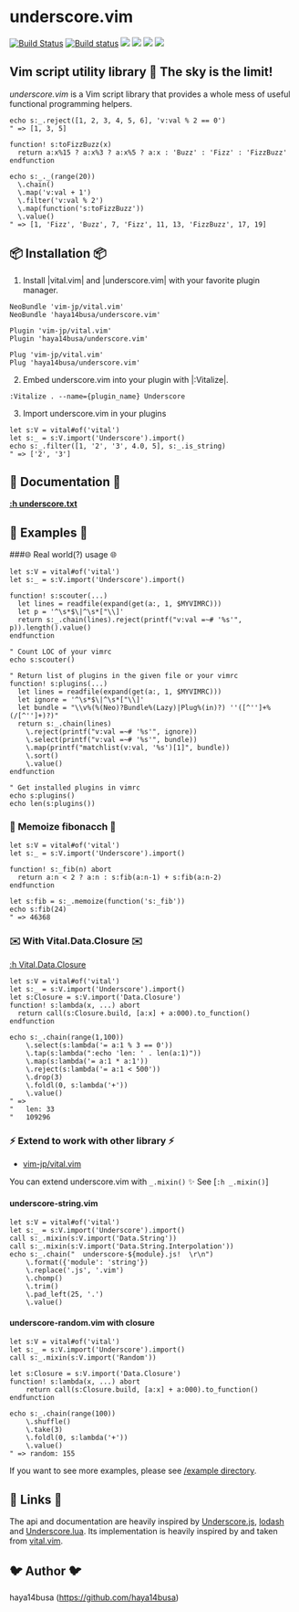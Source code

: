 underscore.vim
==============

[![Build Status](https://travis-ci.org/haya14busa/underscore.vim.svg?branch=master)](https://travis-ci.org/haya14busa/underscore.vim)
[![Build status](https://ci.appveyor.com/api/projects/status/ks6gtsu46c1djoo6/branch/master)](https://ci.appveyor.com/project/haya14busa/underscore-vim/branch/master)
[![](http://img.shields.io/github/tag/haya14busa/underscore.vim.svg)](https://github.com/haya14busa/underscore.vim/releases)
[![](http://img.shields.io/github/issues/haya14busa/underscore.vim.svg)](https://github.com/haya14busa/underscore.vim/issues)
[![](http://img.shields.io/badge/license-MIT-blue.svg)](LICENSE)
[![](http://img.shields.io/badge/doc-%3Ah%20underscore.txt-red.svg)](doc/underscore.txt)

Vim script utility library :heartbeat: The sky is the limit!
------------------------------------------------------------

*underscore.vim* is a Vim script library that provides a whole mess of useful functional programming helpers.

```.vim
echo s:_.reject([1, 2, 3, 4, 5, 6], 'v:val % 2 == 0')
" => [1, 3, 5]

function! s:toFizzBuzz(x)
  return a:x%15 ? a:x%3 ? a:x%5 ? a:x : 'Buzz' : 'Fizz' : 'FizzBuzz'
endfunction

echo s:_._(range(20))
  \.chain()
  \.map('v:val + 1')
  \.filter('v:val % 2')
  \.map(function('s:toFizzBuzz'))
  \.value()
" => [1, 'Fizz', 'Buzz', 7, 'Fizz', 11, 13, 'FizzBuzz', 17, 19]
```

:package: Installation :package:
--------------------------------

1) Install |vital.vim| and |underscore.vim| with your favorite plugin manager.

```vim
NeoBundle 'vim-jp/vital.vim'
NeoBundle 'haya14busa/underscore.vim'

Plugin 'vim-jp/vital.vim'
Plugin 'haya14busa/underscore.vim'

Plug 'vim-jp/vital.vim'
Plug 'haya14busa/underscore.vim'
```

2) Embed underscore.vim into your plugin with |:Vitalize|.

```vim
:Vitalize . --name={plugin_name} Underscore
```

3) Import underscore.vim in your plugins

```vim
let s:V = vital#of('vital')
let s:_ = s:V.import('Underscore').import()
echo s:_.filter([1, '2', '3', 4.0, 5], s:_.is_string)
" => ['2', '3']
```

:orange_book: Documentation :orange_book:
-----------------------------------------

[**:h underscore.txt**](./doc/underscore.txt)

:tada: Examples :tada:
----------------------

###:globe_with_meridians: Real world(?) usage :globe_with_meridians:

```vim
let s:V = vital#of('vital')
let s:_ = s:V.import('Underscore').import()

function! s:scouter(...)
  let lines = readfile(expand(get(a:, 1, $MYVIMRC)))
  let p = '^\s*$\|^\s*["\\]'
  return s:_.chain(lines).reject(printf("v:val =~# '%s'", p)).length().value()
endfunction

" Count LOC of your vimrc
echo s:scouter()

" Return list of plugins in the given file or your vimrc
function! s:plugins(...)
  let lines = readfile(expand(get(a:, 1, $MYVIMRC)))
  let ignore = '^\s*$\|^\s*["\\]'
  let bundle = "\\v%(%(Neo)?Bundle%(Lazy)|Plug%(in)?) ''([^'']+%(/[^'']+)?)"
  return s:_.chain(lines)
    \.reject(printf("v:val =~# '%s'", ignore))
    \.select(printf("v:val =~# '%s'", bundle))
    \.map(printf("matchlist(v:val, '%s')[1]", bundle))
    \.sort()
    \.value()
endfunction

" Get installed plugins in vimrc
echo s:plugins()
echo len(s:plugins())
```

### :memo: Memoize fibonacch :memo:

```vim
let s:V = vital#of('vital')
let s:_ = s:V.import('Underscore').import()

function! s:_fib(n) abort
  return a:n < 2 ? a:n : s:fib(a:n-1) + s:fib(a:n-2)
endfunction

let s:fib = s:_.memoize(function('s:_fib'))
echo s:fib(24)
" => 46368
```

### :envelope: With Vital.Data.Closure :envelope:
[:h Vital.Data.Closure](https://github.com/vim-jp/vital.vim/blob/master/doc/vital-data-closure.txt)

```vim
let s:V = vital#of('vital')
let s:_ = s:V.import('Underscore').import()
let s:Closure = s:V.import('Data.Closure')
function! s:lambda(x, ...) abort
  return call(s:Closure.build, [a:x] + a:000).to_function()
endfunction

echo s:_.chain(range(1,100))
    \.select(s:lambda('= a:1 % 3 == 0'))
    \.tap(s:lambda(":echo 'len: ' . len(a:1)"))
    \.map(s:lambda('= a:1 * a:1'))
    \.reject(s:lambda('= a:1 < 500'))
    \.drop(3)
    \.foldl(0, s:lambda('+'))
    \.value()
" =>
"   len: 33
"   109296
```

### :zap: Extend to work with other library :zap:
- [vim-jp/vital.vim](https://github.com/vim-jp/vital.vim)

You can extend underscore.vim with `_.mixin()` :sparkles:
See [`:h _.mixin()`]

#### underscore-string.vim

```vim
let s:V = vital#of('vital')
let s:_ = s:V.import('Underscore').import()
call s:_.mixin(s:V.import('Data.String'))
call s:_.mixin(s:V.import('Data.String.Interpolation'))
echo s:_.chain("  underscore-${module}.js!  \r\n")
    \.format({'module': 'string'})
    \.replace('.js', '.vim')
    \.chomp()
    \.trim()
    \.pad_left(25, '.')
    \.value()
```

#### underscore-random.vim with closure

```vim
let s:V = vital#of('vital')
let s:_ = s:V.import('Underscore').import()
call s:_.mixin(s:V.import('Random'))

let s:Closure = s:V.import('Data.Closure')
function! s:lambda(x, ...) abort
    return call(s:Closure.build, [a:x] + a:000).to_function()
endfunction

echo s:_.chain(range(100))
    \.shuffle()
    \.take(3)
    \.foldl(0, s:lambda('+'))
    \.value()
" => random: 155
```

If you want to see more examples, please see [/example directory](./example).

:link: Links :link:
-------------------
The api and documentation are heavily inspired by [Underscore.js],
[lodash] and [Underscore.lua]. Its implementation is heavily
inspired by and taken from [vital.vim].

[Underscore.js]: http://underscorejs.org/
[lodash]: https://github.com/lodash/lodash
[Underscore.lua]: http://mirven.github.io/underscore.lua/
[vital.vim]: https://github.com/vim-jp/vital.vim

:bird: Author :bird:
--------------------
haya14busa (https://github.com/haya14busa)
